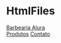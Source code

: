 # HtmlFiles

 <html lang="pt-br">
 <head>
     <meta charset="UTF-8">
     <meta http-equiv="X-UA-Compatible" content="IE=edge">
     <meta name="viewport" content="width=device-width, initial-scale=1.0">
     <title>Document</title>
 </head>
 <body>
    <a href="https://jsa04.github.io/HtmlFiles/Exercicios/barbearia-alura.html">Barbearia Alura</a><br>
    <a href="https://jsa04.github.io/HtmlFiles/Exercicios/produtos.html">Produtos</a>
    <a href="https://jsa04.github.io/HtmlFiles/Exercicios/contato.html">Contato</a>
 </body>
 </html>
